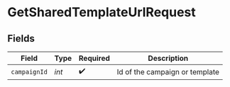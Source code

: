 # GetSharedTemplateUrlRequest


## Fields

| Field                          | Type                           | Required                       | Description                    |
| ------------------------------ | ------------------------------ | ------------------------------ | ------------------------------ |
| `campaignId`                   | *int*                          | :heavy_check_mark:             | Id of the campaign or template |